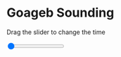 <h1>Goageb Sounding</h1>
<p>Drag the slider to change the time</p>

<div class="slidecontainer">
<input oninput='setImage(this)' class="slider" type="range" min="0" max="5" value="0" step="1" />
<img id='img'/>
</div>

<script>
var img = document.getElementById('img');
var img_array = ['/assets/images/skwt/skd_goageb_wrfout_d01_2020-07-12_12:00:00.png',
'/assets/images/skwt/skd_goageb_wrfout_d01_2020-07-12_18:00:00.png',
'/assets/images/skwt/skd_goageb_wrfout_d01_2020-07-13_00:00:00.png',
'/assets/images/skwt/skd_goageb_wrfout_d01_2020-07-13_06:00:00.png',
'/assets/images/skwt/skd_goageb_wrfout_d01_2020-07-13_12:00:00.png',];
function setImage(obj)
{
        var value = obj.value;
        img.src = img_array[value];

}
</script>
